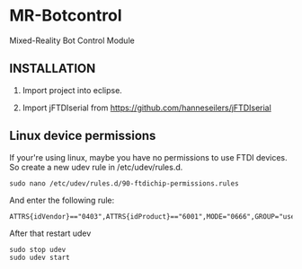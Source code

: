 MR-Botcontrol
=============

Mixed-Reality Bot Control Module

INSTALLATION
------------

1. Import project into eclipse.

2. Import jFTDIserial from https://github.com/hanneseilers/jFTDIserial



Linux device permissions
------------------------
If your're using linux, maybe you have no
permissions to use FTDI devices.
So create a new udev rule in /etc/udev/rules.d.

	sudo nano /etc/udev/rules.d/90-ftdichip-permissions.rules
	
And enter the following rule: 

	ATTRS{idVendor}=="0403",ATTRS{idProduct}=="6001",MODE="0666",GROUP="users"
	
After that restart udev

	sudo stop udev
	sudo udev start
